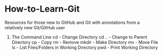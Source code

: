 # How-to-Learn-Git
Resources for those new to GitHub and Git with annotations from a relatively new Git/GitHub user

1. The Command Line
  cd - Change Directory
  cd .. - Change to Parent Directory
  cp - Copy
  rm - Remove
  mkdir - Make Directory
  mv - Move File
  ls - List Files/Folders in Working Directory
  pwd - Print Working Directory
